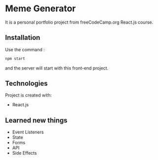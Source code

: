 # Meme Generator

It is a personal portfolio project from freeCodeCamp.org React.js course.

## Installation

Use the command :

```bash
npm start
```
and the server will start with this front-end project.

## Technologies
Project is created with:
* React.js

## Learned new things
* Event Listeners
* State
* Forms
* API
* Side Effects


